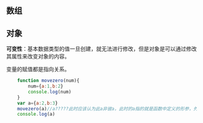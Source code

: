 ## 数组



## 对象

**可变性**：基本数据类型的值一旦创建，就无法进行修改，但是对象是可以通过修改其属性来改变对象的内容。

变量的赋值都是指向关系。

```js
    function movezero(num){
        num={a:1,b:2}
        console.log(num)
    }
    var a={a:2,b:3}
    movezero(a)//a?????此时应该认为此a非彼a，此时的a指的就是函数中定义的形参，外面的a并不能访问到函数中的a
    console.log(a)
```

